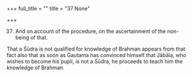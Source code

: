 +++
full_title = ""
title = "37 None"

+++


37. And on account of the procedure, on the ascertainment of the non-being of that.

That a Śūdra is not qualified for knowledge of Brahman appears from that fact also that as soon as Gautama has convinced himself that Jābāla, who wishes to become his pupil, is not a Śūdra, he proceeds to teach him the knowledge of Brahman.

